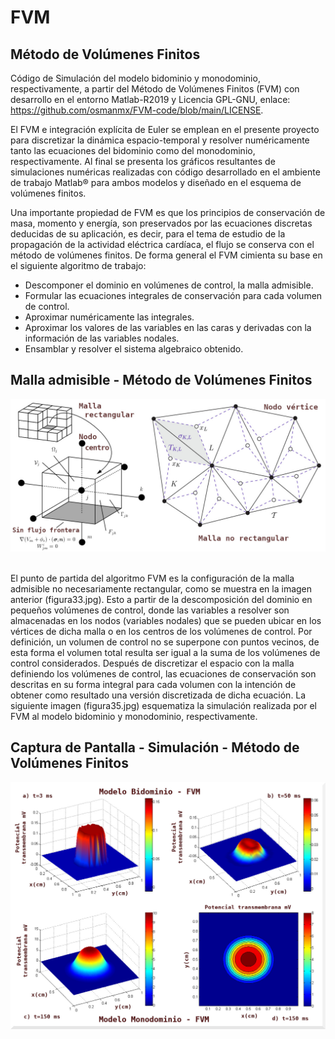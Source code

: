 # FVM
## Método de Volúmenes Finitos 

Código de Simulación del modelo bidominio y monodominio, respectivamente, a partir del Método de Volúmenes Finitos (FVM) con desarrollo en el entorno Matlab-R2019 y Licencia GPL-GNU, enlace: https://github.com/osmanmx/FVM-code/blob/main/LICENSE.

El FVM e integración explícita de Euler se emplean en el presente proyecto para discretizar la dinámica espacio-temporal y resolver numéricamente tanto las ecuaciones del bidominio como del monodominio, respectivamente. Al final se presenta los gráficos resultantes de simulaciones numéricas realizadas con código desarrollado en el ambiente de trabajo Matlab® para ambos modelos y diseñado en el esquema de volúmenes finitos.

Una importante propiedad de FVM es que los principios de conservación de masa, momento y energía, son preservados por las ecuaciones discretas deducidas de su aplicación, es decir, para el tema de estudio de la propagación de la actividad eléctrica cardíaca, el flujo se conserva con el método de volúmenes finitos. De forma general el FVM cimienta su base en el siguiente algoritmo de trabajo:

  - Descomponer el dominio en volúmenes de control, la malla admisible.
  - Formular las ecuaciones integrales de conservación para cada volumen de control.
  - Aproximar numéricamente las integrales.
  - Aproximar los valores de las variables en las caras y derivadas con la información de las variables nodales.
  - Ensamblar y resolver el sistema algebraico obtenido.


## Malla admisible - Método de Volúmenes Finitos

<div align="center">
    <center>
        <img src="simulate/figura33.jpg" width="700">
    </center>
</div>
<br>

El punto de partida del algoritmo FVM es la configuración de la malla admisible no necesariamente rectangular, como se muestra en la imagen anterior (figura33.jpg). Esto a partir de la descomposición del dominio en pequeños volúmenes de control, donde las variables a resolver son almacenadas en los nodos (variables nodales) que se pueden ubicar en los vértices de dicha malla o en los centros de los volúmenes de control. Por definición, un volumen de control no se superpone con puntos vecinos, de esta forma el volumen total resulta ser igual a la suma de los volúmenes de control considerados. Después de discretizar el espacio con la malla definiendo los volúmenes de control, las ecuaciones de conservación son descritas en su forma integral para cada volumen con la intención de obtener como resultado una versión discretizada de dicha ecuación. La siguiente imagen (figura35.jpg) esquematiza la simulación realizada por el FVM al modelo bidominio y monodominio, respectivamente.


## Captura de Pantalla - Simulación - Método de Volúmenes Finitos

<div align="center">
    <center>
        <img src="simulate/figura35.jpg" width="700">
    </center>
</div>
<br>

